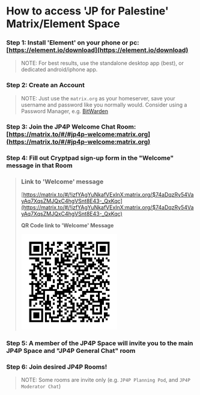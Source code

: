 # How to access 'JP for Palestine' Matrix/Element Space

### Step 1:  Install 'Element' on your phone or pc: **[https://element.io/download](https://element.io/download)** 

> NOTE: For best results, use the standalone desktop app (best), or dedicated android/iphone app.


### Step 2: Create an Account 
> NOTE: Just use the `matrix.org` as your homeserver, save your username and password like you normally would. Consider using a Password Manager, e.g. [BitWarden](https://bitwarden.com/)

### Step 3: Join the JP4P Welcome Chat Room: [https://matrix.to/#/#jp4p-welcome:matrix.org](https://matrix.to/#/#jp4p-welcome:matrix.org)

### Step 4: Fill out Cryptpad sign-up form in the "Welcome" message in that Room

> ### Link to 'Welcome' message
> [https://matrix.to/#/!jzfYAgYuNkafVExInX:matrix.org/$74aDqzRy54VayAq7XqsZMJQxC4hgVSnt8E43-_QxKqc](https://matrix.to/#/!jzfYAgYuNkafVExInX:matrix.org/$74aDqzRy54VayAq7XqsZMJQxC4hgVSnt8E43-_QxKqc)
> 
> **QR Code link to 'Welcome' Message**
> 
> ![alt text](../assets/jp4p-welcome-room-qr-link.png)


### Step 5: A member of the JP4P Space will invite you to the main JP4P Space and "JP4P General Chat" room

### Step 6: Join desired JP4P Rooms!

> NOTE: Some rooms are invite only (e.g. `JP4P Planning Pod`, and `JP4P Moderator Chat`)
